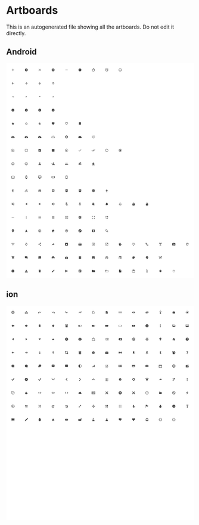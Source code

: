 # Artboards

This is an autogenerated file showing all the artboards. Do not edit it directly.

## Android

![Android](./.exportedArtboards/ionicons-font-sketch/Android.png)


## ion

![ion](./.exportedArtboards/ionicons-font-sketch/ion.png)

